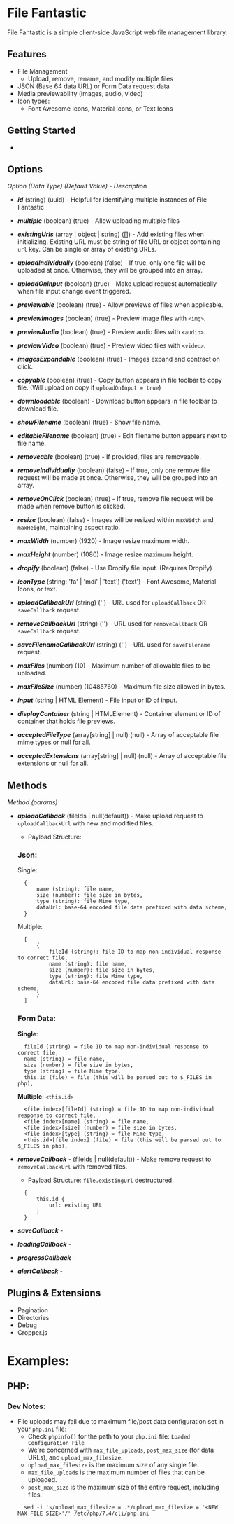 # File Fantastic

File Fantastic is a simple client-side JavaScript web file management library.

## Features
- File Management
  - Upload, remove, rename, and modify multiple files
- JSON (Base 64 data URL) or Form Data request data
- Media previewability (images, audio, video)
- Icon types: 
  - Font Awesome Icons, Material Icons, or Text Icons

## Getting Started
- 

## Options
*Option (Data Type) (Default Value) - Description*
* ***id*** (string) (uuid) - Helpful for identifying multiple instances of File Fantastic
* ***multiple*** (boolean) (true) - Allow uploading multiple files
* ***existingUrls*** (array | object | string) ([]) - Add existing files when initializing. Existing URL must be string of file URL or object containing `url` key. Can be single or array of existing URLs.
* ***uploadIndividually*** (boolean) (false) - If true, only one file will be uploaded at once. Otherwise, they will be grouped into an array.
* ***uploadOnInput*** (boolean) (true) - Make upload request automatically when file input change event triggered.
* ***previewable*** (boolean) (true) - Allow previews of files when applicable.
* ***previewImages*** (boolean) (true) - Preview image files with  `<img>`.
* ***previewAudio*** (boolean) (true) - Preview audio files with `<audio>`. 
* ***previewVideo*** (boolean) (true) - Preview video files with `<video>`.
* ***imagesExpandable*** (boolean) (true) - Images expand and contract on click.
* ***copyable*** (boolean) (true) - Copy button appears in file toolbar to copy file. (Will upload on copy if `uploadOnInput = true`)
* ***downloadable*** (boolean) - Download button appears in file toolbar to download file.
* ***showFilename*** (boolean) (true) - Show file name.
* ***editableFilename*** (boolean) (true) - Edit filename button appears next to file name.
* ***removeable*** (boolean) (true) - If provided, files are removeable.
* ***removeIndividually*** (boolean) (false) - If true, only one remove file request will be made at once. Otherwise, they will be grouped into an array.
* ***removeOnClick*** (boolean) (true) - If true, remove file request will be made when remove button is clicked.
* ***resize*** (boolean) (false) - Images will be resized within `maxWidth` and `maxHeight`, maintaining aspect ratio.
* ***maxWidth*** (number) (1920) - Image resize maximum width.
* ***maxHeight*** (number) (1080) - Image resize maximum height.
* ***dropify*** (boolean) (false) - Use Dropify file input. (Requires Dropify)
* ***iconType*** (string: 'fa' | 'mdi' | 'text') ('text') - Font Awesome, Material Icons, or text.
* ***uploadCallbackUrl*** (string) ('') - URL used for `uploadCallback` OR `saveCallback` request.
* ***removeCallbackUrl*** (string) ('') - URL used for `removeCallback` OR `saveCallback` request.
* ***saveFilenameCallbackUrl*** (string) ('') - URL used for `saveFilename` request.

* ***maxFiles*** (number) (10) - Maximum number of allowable files to be uploaded.
* ***maxFileSize*** (number) (10485760) - Maximum file size allowed in bytes.

* ***input*** (string | HTML Element) - File input or ID of input.
* ***displayContainer*** (string | HTMLElement) - Container element or ID of container that holds file previews.

* ***acceptedFileType*** (array[string] | null) (null) - Array of acceptable file mime types or null for all.
* ***acceptedExtensions*** (array[string] | null) (null) - Array of acceptable file extensions or null for all.

## Methods
*Method (params)*
* ***uploadCallback*** (fileIds | null(default)) - Make upload request to `uploadCallbackUrl` with new and modified files.
  * Payload Structure:
  ### Json:
  Single:
  ```
    {
        name (string): file name,
        size (number): file size in bytes,
        type (string): file Mime type,
        dataUrl: base-64 encoded file data prefixed with data scheme,
    }
  ```
  Multiple:
  ```
    [
        {
            fileId (string): file ID to map non-individual response to correct file,
            name (string): file name,
            size (number): file size in bytes,
            type (string): file Mime type,
            dataUrl: base-64 encoded file data prefixed with data scheme,
        }
    ]
  ```

  ### Form Data:
  **Single**:
  ```
    fileId (string) = file ID to map non-individual response to correct file,
    name (string) = file name,
    size (number) = file size in bytes,
    type (string) = file Mime type,
    this.id (file) = file (this will be parsed out to $_FILES in php),
  ```

  **Multiple**:
    `<this.id>` 
  ```
    <file index>[fileId] (string) = file ID to map non-individual response to correct file,
    <file index>[name] (string) = file name,
    <file index>[size] (number) = file size in bytes,
    <file index>[type] (string) = file Mime type,
    <this.id>[file index] (file) = file (this will be parsed out to $_FILES in php),
  ```
* ***removeCallback*** - (fileIds | null(default)) - Make remove request to `removeCallbackUrl` with removed files.
  * Payload Structure: `file.existingUrl` destructured.
  ```
    {
        this.id {
            url: existing URL 
        }
    }
  ```
* ***saveCallback*** - 
* ***loadingCallback*** - 
* ***progressCallback*** - 
* ***alertCallback*** - 

## Plugins & Extensions
- Pagination
- Directories
- Debug
- Cropper.js

# Examples:

## PHP:

### Dev Notes:
- File uploads may fail due to maximum file/post data configuration set in your `php.ini` file:
  - Check `phpinfo()` for the path to your `php.ini` file: `Loaded Configuration File`
  - We're concerned with `max_file_uploads`, `post_max_size` (for data URLs), and `upload_max_filesize`.
  - `upload_max_filesize` is the maximum size of any single file.
  - `max_file_uploads` is the maximum number of files that can be uploaded.
  - `post_max_size` is the maximum size of the entire request, including files.
  ```
    sed -i 's/upload_max_filesize = .*/upload_max_filesize = '<NEW MAX FILE SIZE>'/' /etc/php/7.4/cli/php.ini
  ```